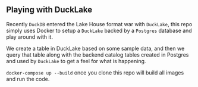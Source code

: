 ## Playing with DuckLake

Recently `DuckDB` entered the Lake House format war with `DuckLake`,
this repo simply uses Docker to setup a `DuckLake` backed by a `Postgres` 
database and play around with it.

We create a table in DuckLake based on some sample data, and then
we query that table along with the backend catalog tables created in
Postgres and used by `DuckLake` to get a feel for what is happening.

`docker-compose up --build` once you clone this repo will build all images and run the code.